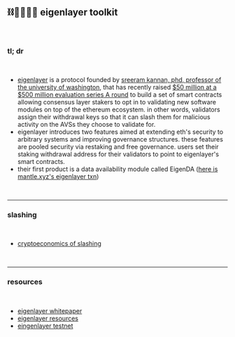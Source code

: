 ## ⛓🫱🏻‍🫲🏽 eigenlayer toolkit

<br>

### tl; dr

<br>

* [eigenlayer](https://www.eigenlayer.xyz/) is a protocol founded by [sreeram kannan, phd, professor of the university of washington](https://twitter.com/sreeramkannan), that has recently raised [$50 million at a $500 million evaluation series A round](https://www.theblock.co/post/208015/eigenlayer-series-a-round) to build a set of smart contracts allowing consensus layer stakers to opt in to validating new software modules on top of the ethereum ecosystem. in other words, validators assign their withdrawal keys so that it can slash them for malicious activity on the AVSs they choose to validate for.
* eigenlayer introduces two features aimed at extending eth's security to arbitrary systems and improving governance structures. these features are pooled security via restaking and free governance. users set their staking withdrawal address for their validators to point to eigenlayer's smart contracts.
* their first product is a data availability module called EigenDA ([here is mantle.xyz's eigenlayer txn](https://explorer.testnet.mantle.xyz/eigenda-batches?batch_index=2634&page_number=1&page_size=50&pages_limit=54))

<br>
 
--- 

### slashing

<br>

* [cryptoeconomics of slashing](https://a16zcrypto.com/content/article/the-cryptoeconomics-of-slashing/)

<br>

---

### resources

<br>

* [eigenlayer whitepaper](https://eigenlayer.xyz/whitepaper.pdf)
* [eigenlayer resources](https://hackmd.io/@Restakers/EigenLayer-Unofficial)
* [eingenlayer testnet](https://twitter.com/eigenlayer/status/1644075234176409605)

